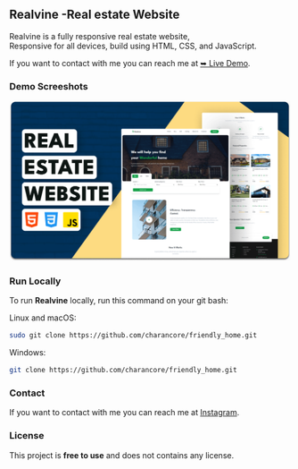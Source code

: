 
## Realvine -Real estate Website
Realvine is a fully responsive real estate website, <br />Responsive for all devices, build using HTML, CSS, and JavaScript.

If you want to contact with me you can reach me at [➥ Live Demo](https://charancore.github.io/friendly_home/).


### Demo Screeshots

![Realvine Desktop Demo](./readme-images/desktop.png "Desktop Demo")



### Run Locally

To run **Realvine** locally, run this command on your git bash:

Linux and macOS:

```bash
sudo git clone https://github.com/charancore/friendly_home.git
```

Windows:

```bash
git clone https://github.com/charancore/friendly_home.git
```

### Contact

If you want to contact with me you can reach me at [Instagram](https://www.instagram.com/cherry__018/#).

### License

This project is **free to use** and does not contains any license.
